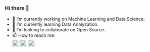 ### Hi there 👋
<ul>
  <li>🔭 I’m currently working on Machine Learning and Data Science.</li>
  <li>🌱 I’m currently learning Data Analyzation.</li>
  <li>👯 I’m looking to collaborate on Open Source.</li>
  <li>📫 How to reach me:</li>  <a href="https://www.linkedin.com/in/shubham-singh-356ba5168">
          <img align="left" alt="Shubham LinkdeIN" width="22px" src="https://cdn.jsdelivr.net/npm/simple-icons@v3/icons/linkedin.svg" />
          </a>
          <a href="mailto :subhdec99@gmail.com">
          <img align="left" alt="Shubham Gmail" width="22px" src="https://cdn.jsdelivr.net/npm/simple-icons@v3/icons/telegram.svg" />
          </a>
          <a href="https://www.instagram.com/shutt3rbug_/">
          <img align="left" alt="Shubham Instagram" width="22px" src="https://cdn.jsdelivr.net/npm/simple-icons@v3/icons/instagram.svg" />
          </a>
  
</ul>
    



<!--
**suubh/suubh** is a ✨ _special_ ✨ repository because its `README.md` (this file) appears on your GitHub profile.

Here are some ideas to get you started:

- 🔭 I’m currently working on ...
- 🌱 I’m currently learning ...
- 👯 I’m looking to collaborate on ...
- 🤔 I’m looking for help with ...
- 💬 Ask me about ...
- 📫 How to reach me: ...
- 😄 Pronouns: ...
- ⚡ Fun fact: ...
-->
